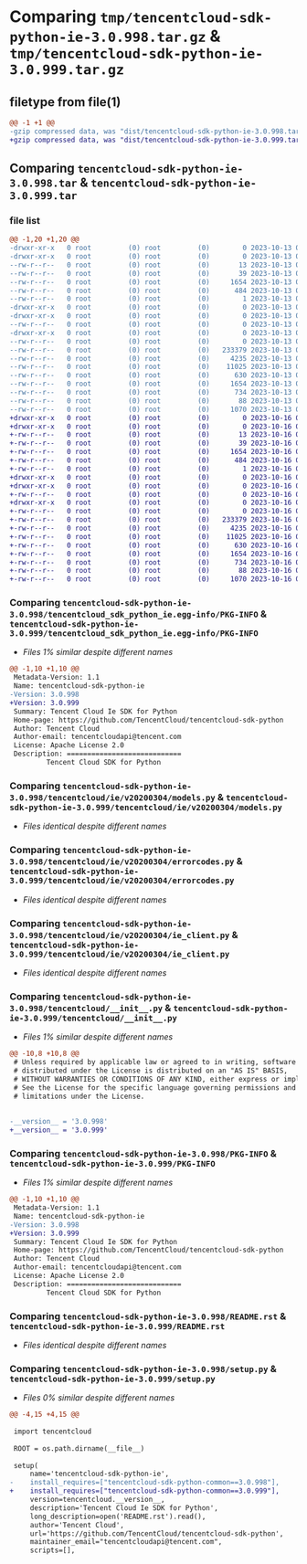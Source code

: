 # Comparing `tmp/tencentcloud-sdk-python-ie-3.0.998.tar.gz` & `tmp/tencentcloud-sdk-python-ie-3.0.999.tar.gz`

## filetype from file(1)

```diff
@@ -1 +1 @@
-gzip compressed data, was "dist/tencentcloud-sdk-python-ie-3.0.998.tar", last modified: Fri Oct 13 00:29:43 2023, max compression
+gzip compressed data, was "dist/tencentcloud-sdk-python-ie-3.0.999.tar", last modified: Mon Oct 16 00:28:57 2023, max compression
```

## Comparing `tencentcloud-sdk-python-ie-3.0.998.tar` & `tencentcloud-sdk-python-ie-3.0.999.tar`

### file list

```diff
@@ -1,20 +1,20 @@
-drwxr-xr-x   0 root         (0) root         (0)        0 2023-10-13 00:29:43.000000 tencentcloud-sdk-python-ie-3.0.998/
-drwxr-xr-x   0 root         (0) root         (0)        0 2023-10-13 00:29:43.000000 tencentcloud-sdk-python-ie-3.0.998/tencentcloud_sdk_python_ie.egg-info/
--rw-r--r--   0 root         (0) root         (0)       13 2023-10-13 00:29:43.000000 tencentcloud-sdk-python-ie-3.0.998/tencentcloud_sdk_python_ie.egg-info/top_level.txt
--rw-r--r--   0 root         (0) root         (0)       39 2023-10-13 00:29:43.000000 tencentcloud-sdk-python-ie-3.0.998/tencentcloud_sdk_python_ie.egg-info/requires.txt
--rw-r--r--   0 root         (0) root         (0)     1654 2023-10-13 00:29:43.000000 tencentcloud-sdk-python-ie-3.0.998/tencentcloud_sdk_python_ie.egg-info/PKG-INFO
--rw-r--r--   0 root         (0) root         (0)      484 2023-10-13 00:29:43.000000 tencentcloud-sdk-python-ie-3.0.998/tencentcloud_sdk_python_ie.egg-info/SOURCES.txt
--rw-r--r--   0 root         (0) root         (0)        1 2023-10-13 00:29:43.000000 tencentcloud-sdk-python-ie-3.0.998/tencentcloud_sdk_python_ie.egg-info/dependency_links.txt
-drwxr-xr-x   0 root         (0) root         (0)        0 2023-10-13 00:29:43.000000 tencentcloud-sdk-python-ie-3.0.998/tencentcloud/
-drwxr-xr-x   0 root         (0) root         (0)        0 2023-10-13 00:29:43.000000 tencentcloud-sdk-python-ie-3.0.998/tencentcloud/ie/
--rw-r--r--   0 root         (0) root         (0)        0 2023-10-13 00:29:43.000000 tencentcloud-sdk-python-ie-3.0.998/tencentcloud/ie/__init__.py
-drwxr-xr-x   0 root         (0) root         (0)        0 2023-10-13 00:29:43.000000 tencentcloud-sdk-python-ie-3.0.998/tencentcloud/ie/v20200304/
--rw-r--r--   0 root         (0) root         (0)        0 2023-10-13 00:29:43.000000 tencentcloud-sdk-python-ie-3.0.998/tencentcloud/ie/v20200304/__init__.py
--rw-r--r--   0 root         (0) root         (0)   233379 2023-10-13 00:29:43.000000 tencentcloud-sdk-python-ie-3.0.998/tencentcloud/ie/v20200304/models.py
--rw-r--r--   0 root         (0) root         (0)     4235 2023-10-13 00:29:43.000000 tencentcloud-sdk-python-ie-3.0.998/tencentcloud/ie/v20200304/errorcodes.py
--rw-r--r--   0 root         (0) root         (0)    11025 2023-10-13 00:29:43.000000 tencentcloud-sdk-python-ie-3.0.998/tencentcloud/ie/v20200304/ie_client.py
--rw-r--r--   0 root         (0) root         (0)      630 2023-10-13 00:29:43.000000 tencentcloud-sdk-python-ie-3.0.998/tencentcloud/__init__.py
--rw-r--r--   0 root         (0) root         (0)     1654 2023-10-13 00:29:43.000000 tencentcloud-sdk-python-ie-3.0.998/PKG-INFO
--rw-r--r--   0 root         (0) root         (0)      734 2023-10-13 00:29:43.000000 tencentcloud-sdk-python-ie-3.0.998/README.rst
--rw-r--r--   0 root         (0) root         (0)       88 2023-10-13 00:29:43.000000 tencentcloud-sdk-python-ie-3.0.998/setup.cfg
--rw-r--r--   0 root         (0) root         (0)     1070 2023-10-13 00:29:43.000000 tencentcloud-sdk-python-ie-3.0.998/setup.py
+drwxr-xr-x   0 root         (0) root         (0)        0 2023-10-16 00:28:57.000000 tencentcloud-sdk-python-ie-3.0.999/
+drwxr-xr-x   0 root         (0) root         (0)        0 2023-10-16 00:28:57.000000 tencentcloud-sdk-python-ie-3.0.999/tencentcloud_sdk_python_ie.egg-info/
+-rw-r--r--   0 root         (0) root         (0)       13 2023-10-16 00:28:57.000000 tencentcloud-sdk-python-ie-3.0.999/tencentcloud_sdk_python_ie.egg-info/top_level.txt
+-rw-r--r--   0 root         (0) root         (0)       39 2023-10-16 00:28:57.000000 tencentcloud-sdk-python-ie-3.0.999/tencentcloud_sdk_python_ie.egg-info/requires.txt
+-rw-r--r--   0 root         (0) root         (0)     1654 2023-10-16 00:28:57.000000 tencentcloud-sdk-python-ie-3.0.999/tencentcloud_sdk_python_ie.egg-info/PKG-INFO
+-rw-r--r--   0 root         (0) root         (0)      484 2023-10-16 00:28:57.000000 tencentcloud-sdk-python-ie-3.0.999/tencentcloud_sdk_python_ie.egg-info/SOURCES.txt
+-rw-r--r--   0 root         (0) root         (0)        1 2023-10-16 00:28:57.000000 tencentcloud-sdk-python-ie-3.0.999/tencentcloud_sdk_python_ie.egg-info/dependency_links.txt
+drwxr-xr-x   0 root         (0) root         (0)        0 2023-10-16 00:28:57.000000 tencentcloud-sdk-python-ie-3.0.999/tencentcloud/
+drwxr-xr-x   0 root         (0) root         (0)        0 2023-10-16 00:28:57.000000 tencentcloud-sdk-python-ie-3.0.999/tencentcloud/ie/
+-rw-r--r--   0 root         (0) root         (0)        0 2023-10-16 00:28:57.000000 tencentcloud-sdk-python-ie-3.0.999/tencentcloud/ie/__init__.py
+drwxr-xr-x   0 root         (0) root         (0)        0 2023-10-16 00:28:57.000000 tencentcloud-sdk-python-ie-3.0.999/tencentcloud/ie/v20200304/
+-rw-r--r--   0 root         (0) root         (0)        0 2023-10-16 00:28:57.000000 tencentcloud-sdk-python-ie-3.0.999/tencentcloud/ie/v20200304/__init__.py
+-rw-r--r--   0 root         (0) root         (0)   233379 2023-10-16 00:28:57.000000 tencentcloud-sdk-python-ie-3.0.999/tencentcloud/ie/v20200304/models.py
+-rw-r--r--   0 root         (0) root         (0)     4235 2023-10-16 00:28:57.000000 tencentcloud-sdk-python-ie-3.0.999/tencentcloud/ie/v20200304/errorcodes.py
+-rw-r--r--   0 root         (0) root         (0)    11025 2023-10-16 00:28:57.000000 tencentcloud-sdk-python-ie-3.0.999/tencentcloud/ie/v20200304/ie_client.py
+-rw-r--r--   0 root         (0) root         (0)      630 2023-10-16 00:28:57.000000 tencentcloud-sdk-python-ie-3.0.999/tencentcloud/__init__.py
+-rw-r--r--   0 root         (0) root         (0)     1654 2023-10-16 00:28:57.000000 tencentcloud-sdk-python-ie-3.0.999/PKG-INFO
+-rw-r--r--   0 root         (0) root         (0)      734 2023-10-16 00:28:57.000000 tencentcloud-sdk-python-ie-3.0.999/README.rst
+-rw-r--r--   0 root         (0) root         (0)       88 2023-10-16 00:28:57.000000 tencentcloud-sdk-python-ie-3.0.999/setup.cfg
+-rw-r--r--   0 root         (0) root         (0)     1070 2023-10-16 00:28:57.000000 tencentcloud-sdk-python-ie-3.0.999/setup.py
```

### Comparing `tencentcloud-sdk-python-ie-3.0.998/tencentcloud_sdk_python_ie.egg-info/PKG-INFO` & `tencentcloud-sdk-python-ie-3.0.999/tencentcloud_sdk_python_ie.egg-info/PKG-INFO`

 * *Files 1% similar despite different names*

```diff
@@ -1,10 +1,10 @@
 Metadata-Version: 1.1
 Name: tencentcloud-sdk-python-ie
-Version: 3.0.998
+Version: 3.0.999
 Summary: Tencent Cloud Ie SDK for Python
 Home-page: https://github.com/TencentCloud/tencentcloud-sdk-python
 Author: Tencent Cloud
 Author-email: tencentcloudapi@tencent.com
 License: Apache License 2.0
 Description: ============================
         Tencent Cloud SDK for Python
```

### Comparing `tencentcloud-sdk-python-ie-3.0.998/tencentcloud/ie/v20200304/models.py` & `tencentcloud-sdk-python-ie-3.0.999/tencentcloud/ie/v20200304/models.py`

 * *Files identical despite different names*

### Comparing `tencentcloud-sdk-python-ie-3.0.998/tencentcloud/ie/v20200304/errorcodes.py` & `tencentcloud-sdk-python-ie-3.0.999/tencentcloud/ie/v20200304/errorcodes.py`

 * *Files identical despite different names*

### Comparing `tencentcloud-sdk-python-ie-3.0.998/tencentcloud/ie/v20200304/ie_client.py` & `tencentcloud-sdk-python-ie-3.0.999/tencentcloud/ie/v20200304/ie_client.py`

 * *Files identical despite different names*

### Comparing `tencentcloud-sdk-python-ie-3.0.998/tencentcloud/__init__.py` & `tencentcloud-sdk-python-ie-3.0.999/tencentcloud/__init__.py`

 * *Files 1% similar despite different names*

```diff
@@ -10,8 +10,8 @@
 # Unless required by applicable law or agreed to in writing, software
 # distributed under the License is distributed on an "AS IS" BASIS,
 # WITHOUT WARRANTIES OR CONDITIONS OF ANY KIND, either express or implied.
 # See the License for the specific language governing permissions and
 # limitations under the License.
 
 
-__version__ = '3.0.998'
+__version__ = '3.0.999'
```

### Comparing `tencentcloud-sdk-python-ie-3.0.998/PKG-INFO` & `tencentcloud-sdk-python-ie-3.0.999/PKG-INFO`

 * *Files 1% similar despite different names*

```diff
@@ -1,10 +1,10 @@
 Metadata-Version: 1.1
 Name: tencentcloud-sdk-python-ie
-Version: 3.0.998
+Version: 3.0.999
 Summary: Tencent Cloud Ie SDK for Python
 Home-page: https://github.com/TencentCloud/tencentcloud-sdk-python
 Author: Tencent Cloud
 Author-email: tencentcloudapi@tencent.com
 License: Apache License 2.0
 Description: ============================
         Tencent Cloud SDK for Python
```

### Comparing `tencentcloud-sdk-python-ie-3.0.998/README.rst` & `tencentcloud-sdk-python-ie-3.0.999/README.rst`

 * *Files identical despite different names*

### Comparing `tencentcloud-sdk-python-ie-3.0.998/setup.py` & `tencentcloud-sdk-python-ie-3.0.999/setup.py`

 * *Files 0% similar despite different names*

```diff
@@ -4,15 +4,15 @@
 
 import tencentcloud
 
 ROOT = os.path.dirname(__file__)
 
 setup(
     name='tencentcloud-sdk-python-ie',
-    install_requires=["tencentcloud-sdk-python-common==3.0.998"],
+    install_requires=["tencentcloud-sdk-python-common==3.0.999"],
     version=tencentcloud.__version__,
     description='Tencent Cloud Ie SDK for Python',
     long_description=open('README.rst').read(),
     author='Tencent Cloud',
     url='https://github.com/TencentCloud/tencentcloud-sdk-python',
     maintainer_email="tencentcloudapi@tencent.com",
     scripts=[],
```

